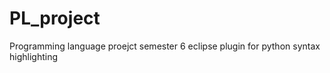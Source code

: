 # PL_project
Programming language proejct  semester 6 eclipse plugin for python syntax highlighting
